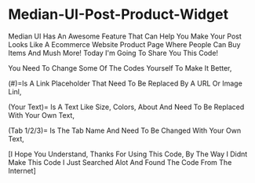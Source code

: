 # Median-UI-Post-Product-Widget
Median UI Has An Awesome Feature That Can Help You Make Your Post Looks Like A Ecommerce Website Product Page Where People Can Buy Items And Mush More! Today I'm Going To Share You This Code!

You Need To Change Some Of The Codes Yourself To Make It Better,

(#)=Is A Link Placeholder That Need To Be Replaced By A URL Or Image Linl,

(Your Text)= Is A Text Like Size, Colors, About And Need To Be Replaced With Your Own Text,

(Tab 1/2/3)= Is The Tab Name And Need To Be Changed With Your Own Text,

[I Hope You Understand, Thanks For Using This Code, By The Way I Didnt Make This Code I Just Searched Alot And Found The Code From The Internet]
